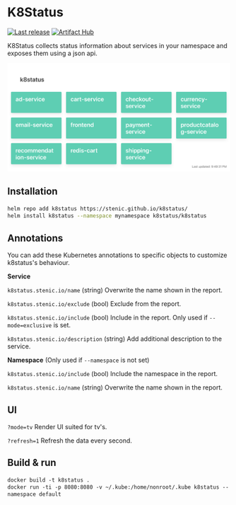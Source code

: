 # K8Status

[![Last release](https://github.com/stenic/k8status/actions/workflows/release.yaml/badge.svg)](https://github.com/stenic/k8status/actions/workflows/release.yaml)
[![Artifact Hub](https://img.shields.io/endpoint?url=https://artifacthub.io/badge/repository/k8status)](https://artifacthub.io/packages/search?repo=k8status)


K8Status collects status information about services in your namespace and exposes them using a json api.

![Dashboard UI page](docs/images/dashboard-ui.png)

## Installation

```sh
helm repo add k8status https://stenic.github.io/k8status/
helm install k8status --namespace mynamespace k8status/k8status
```


## Annotations

You can add these Kubernetes annotations to specific objects to customize k8status's behaviour.

__Service__

`k8status.stenic.io/name`
(string) Overwrite the name shown in the report.

`k8status.stenic.io/exclude`
(bool) Exclude from the report.

`k8status.stenic.io/include`
(bool) Include in the report. Only used if `--mode=exclusive` is set.

`k8status.stenic.io/description`
(string) Add additional description to the service.

__Namespace__ (Only used if `--namespace` is not set)

`k8status.stenic.io/include`
(bool) Include the namespace in the report.

`k8status.stenic.io/name`
(string) Overwrite the name shown in the report.

## UI

`?mode=tv`
Render UI suited for tv's.

`?refresh=1`
Refresh the data every second.


## Build & run

```
docker build -t k8status .
docker run -ti -p 8080:8080 -v ~/.kube:/home/nonroot/.kube k8status --namespace default
```
